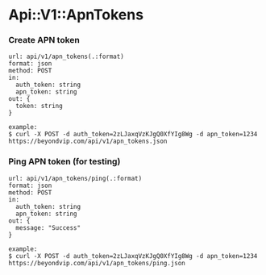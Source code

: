 # Api::V1::ApnTokens

### Create APN token
    url: api/v1/apn_tokens(.:format)
    format: json
    method: POST
    in:
      auth_token: string
      apn_token: string
    out: {
      token: string
    }

    example:
    $ curl -X POST -d auth_token=2zLJaxqVzKJgQ0XfYIg8Wg -d apn_token=1234 https://beyondvip.com/api/v1/apn_tokens.json

### Ping APN token (for testing)
    url: api/v1/apn_tokens/ping(.:format)
    format: json
    method: POST
    in:
      auth_token: string
      apn_token: string
    out: {
      message: "Success"
    }

    example:
    $ curl -X POST -d auth_token=2zLJaxqVzKJgQ0XfYIg8Wg -d apn_token=1234 https://beyondvip.com/api/v1/apn_tokens/ping.json
